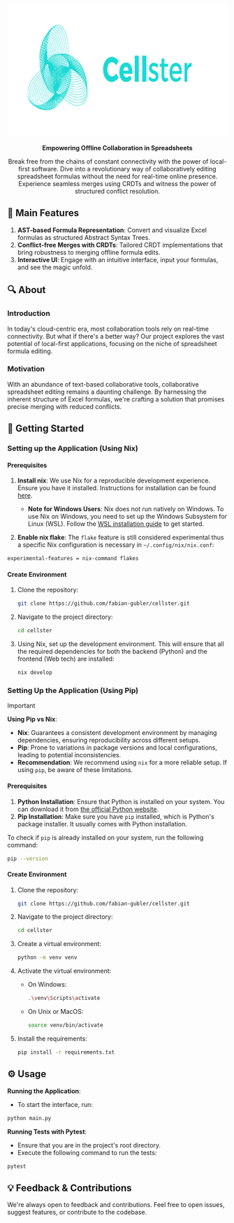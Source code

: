 <p align="center">
  <img src="https://raw.githubusercontent.com/fabian-gubler/celllster/main/assets/logo-colorful.svg" alt="banner" width="750" height="300">
</p>
<p align="center">
  <strong>Empowering Offline Collaboration in Spreadsheets</strong>
</p>
<p align="center">
  Break free from the chains of constant connectivity with the power of local-first software. Dive into a revolutionary way of collaboratively editing spreadsheet formulas without the need for real-time online presence. Experience seamless merges using CRDTs and witness the power of structured conflict resolution.
</p>

## 🌟 Main Features

1. **AST-based Formula Representation**: Convert and visualize Excel formulas as structured Abstract Syntax Trees.
2. **Conflict-free Merges with CRDTs**: Tailored CRDT implementations that bring robustness to merging offline formula edits.
3. **Interactive UI**: Engage with an intuitive interface, input your formulas, and see the magic unfold.


## 🔍 About

### Introduction

In today's cloud-centric era, most collaboration tools rely on real-time connectivity. But what if there's a better way? Our project explores the vast potential of local-first applications, focusing on the niche of spreadsheet formula editing.

### Motivation

With an abundance of text-based collaborative tools, collaborative spreadsheet editing remains a daunting challenge. By harnessing the inherent structure of Excel formulas, we're crafting a solution that promises precise merging with reduced conflicts.


## 🚀 Getting Started

### Setting up the Application (Using Nix)

#### Prerequisites

1. **Install nix**: We use Nix for a reproducible development experience. Ensure you have it installed. Instructions for installation can be found [here](https://nixos.org/download.html).
   - **Note for Windows Users**: Nix does not run natively on Windows. To use Nix on Windows, you need to set up the Windows Subsystem for Linux (WSL). Follow the [WSL installation guide](https://docs.microsoft.com/en-us/windows/wsl/install) to get started.

2. **Enable nix flake**: The `flake` feature is still considered experimental thus a specific Nix configuration is necessary in `~/.config/nix/nix.conf`:

```sh
experimental-features = nix-command flakes
```

#### Create Environment
  
1. Clone the repository:
   ```sh
   git clone https://github.com/fabian-gubler/cellster.git
   ```

2. Navigate to the project directory:
   ```sh
   cd cellster
   ```

3. Using Nix, set up the development environment. This will ensure that all the required dependencies for both the backend (Python) and the frontend (Web tech) are installed:
   ```sh
   nix develop
   ```
### Setting Up the Application (Using Pip)

> [!IMPORTANT]
> **Using Pip vs Nix**:
> - **Nix**: Guarantees a consistent development environment by managing dependencies, ensuring reproducibility across different setups.
> - **Pip**: Prone to variations in package versions and local configurations, leading to potential inconsistencies.
> - **Recommendation**: We recommend using `nix` for a more reliable setup. If using `pip`, be aware of these limitations.

#### Prerequisites

1. **Python Installation**: Ensure that Python is installed on your system. You can download it from [the official Python website](https://www.python.org/downloads/).
2. **Pip Installation**: Make sure you have `pip` installed, which is Python's package installer. It usually comes with Python installation.

To check if `pip` is already installed on your system, run the following command:
```sh
pip --version
```

#### Create Environment

1. Clone the repository:
   ```sh
   git clone https://github.com/fabian-gubler/cellster.git
   ```

2. Navigate to the project directory:
   ```sh
   cd cellster
   ```

3. Create a virtual environment:
   ```sh
   python -m venv venv
   ```

4. Activate the virtual environment:
   - On Windows:
     ```sh
     .\venv\Scripts\activate
     ```
   - On Unix or MacOS:
     ```sh
     source venv/bin/activate
     ```

5. Install the requirements:
   ```sh
   pip install -r requirements.txt
   ```

## ⚙️ Usage

**Running the Application**:

- To start the interface, run:
 ```sh
 python main.py
 ```

**Running Tests with Pytest**:

- Ensure that you are in the project's root directory.
- Execute the following command to run the tests:
 ```sh
 pytest
 ```

## 💡 Feedback & Contributions

We're always open to feedback and contributions. Feel free to open issues, suggest features, or contribute to the codebase.
